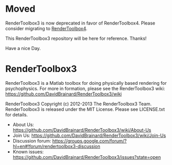 Moved
=====
RenderToolbox3 is now deprecated in favor of RenderToolbox4.  Please consider migrating to [RenderToolbox4](https://github.com/RenderToolbox/RenderToolbox4/wiki/RenderToolbox4).

This RenderToolbox3 repository will be here for reference.  Thanks!

Have a nice Day.

RenderToolbox3
==============
RenderToolbox3 is a Matlab toolbox for doing physically based rendering for psychophysics.  For more in formation, please see the RenderToolbox3 wiki:
https://github.com/DavidBrainard/RenderToolbox3/wiki

RenderToolbox3 Copyright (c) 2012-2013 The RenderToolbox3 Team.
RenderToolbox3 is released under the MIT License.
Please see LICENSE.txt for details.
 - About Us: https://github.com/DavidBrainard/RenderToolbox3/wiki/About-Us
 - Join Us: https://github.com/DavidBrainard/RenderToolbox3/wiki/Join-Us
 - Discussion forum: https://groups.google.com/forum/?hl=en#!forum/rendertoolbox3-discussion
 - Known issues: https://github.com/DavidBrainard/RenderToolbox3/issues?state=open

